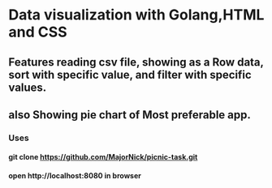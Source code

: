 #  Data visualization with Golang,HTML and CSS

## Features reading csv file, showing as a Row data, sort with specific value, and filter with specific values.
## also Showing pie chart of Most preferable app. 
 



### Uses
#### git clone https://github.com/MajorNick/picnic-task.git
#### open http://localhost:8080 in browser
